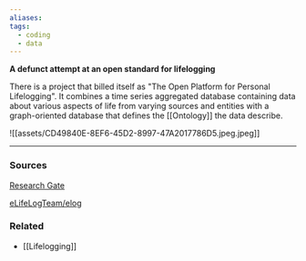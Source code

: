 ```yaml
---
aliases: 
tags:
  - coding
  - data
---
```

**A defunct attempt at an open standard for lifelogging**

There is a project that billed itself as "The Open Platform for Personal Lifelogging". It combines a time series aggregated database containing data about various aspects of life from varying sources and entities with a graph-oriented database that defines the [[Ontology]] the data describe.

![[assets/CD49840E-8EF6-45D2-8997-47A2017786D5.jpeg.jpeg]]

---

### Sources

[Research Gate](https://www.researchgate.net/profile/Pil-Ho-Kim/publication/262296683_The_open_platform_for_personal_lifelogging_the_eLifeLog_architecture/links/5fcb271b299bf188d4f58a80/The-open-platform-for-personal-lifelogging-the-eLifeLog-architecture.pdf)

[eLifeLogTeam/elog](https://github.com/eLifeLogTeam/elog)

### Related
- [[Lifelogging]]